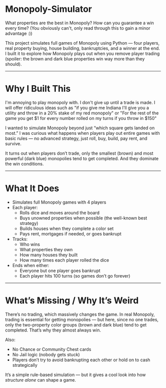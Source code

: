 # Monopoly-Simulator
What properties are the best in Monopoly? How can you guarantee a win every time? (You obviously can't, only read through this to gain a minor advantage :))

This project simulates full games of Monopoly using Python — four players, real property buying, house building, bankruptcies, and a winner at the end. I built it to explore how Monopoly plays out when you remove player trading (spoiler: the brown and dark blue properties win way more than they should).

---

# Why I Built This

I'm annoying to play monopoly with. I don't give up until a trade is made. I will offer ridiculous ideas such as "if you give me Indiana I'll give you a utility and throw in a 20% stake of my red monopoly" or "For the rest of the game you get $1 for every number rolled on my turns if you throw in $150"

I wanted to simulate Monopoly beyond just “which square gets landed on most.” I was curious what happens when players play out entire games with basic rules — no advanced strategy, just roll, buy, build, pay rent, and survive.

It turns out when players don’t trade, only the smallest (brown) and most powerful (dark blue) monopolies tend to get completed. And they dominate the win conditions.

---

# What It Does

- Simulates full Monopoly games with 4 players
- Each player:
  - Rolls dice and moves around the board
  - Buys unowned properties when possible (the well-known best strategy)
  - Builds houses when they complete a color set
  - Pays rent, mortgages if needed, or goes bankrupt
- Tracks:
  - Who wins
  - What properties they own
  - How many houses they built
  - How many times each player rolled the dice
- Ends when either:
  - Everyone but one player goes bankrupt
  - Each player hits 100 turns (so games don’t go forever)

---

# What’s Missing / Why It’s Weird

There’s no trading, which massively changes the game. In real Monopoly, trading is essential for getting monopolies — but here, since no one trades, only the two-property color groups (brown and dark blue) tend to get completed. That’s why they almost always win.

Also:
- No Chance or Community Chest cards
- No Jail logic (nobody gets stuck)
- Players don’t try to avoid bankrupting each other or hold on to cash strategically

It’s a simple rule-based simulation — but it gives a cool look into how *structure alone* can shape a game.

